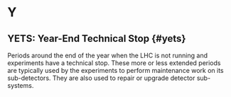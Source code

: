 # Y

## YETS: Year-End Technical Stop {#yets}

Periods around the end of the year when the LHC is not running and experiments have a technical stop.
These more or less extended periods are typically used by the experiments to perform maintenance work on its sub-detectors.
They are also used to repair or upgrade detector sub-systems.

